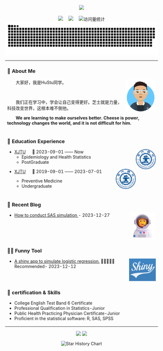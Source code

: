 <div align="center">
  
  <!-- dynamic typing effect 动态打字效果 -->
  <div>
    <a href="https://blog.sunguoqi.com/">
      <img src="https://readme-typing-svg.demolab.com?font=Fira+Code&pause=1000&width=435&lines=console.log(%22Hello%2C%20World%22);欢迎查看Hu Stu的Github首页!&center=true&size=27" />
    </a>
  </div>

  <!-- knock code pictures 敲代码的图片  -->
  <!--   
  <picture>
    <source media="(prefers-color-scheme: dark)" srcset="https://cdn.jsdelivr.net/gh/sun0225SUN/sun0225SUN/assets/images/coding.gif" />
    <source media="(prefers-color-scheme: light)" srcset="https://cdn.jsdelivr.net/gh/sun0225SUN/sun0225SUN/assets/images/developer.svg" height="225px" />
    <img src="https://cdn.jsdelivr.net/gh/sun0225SUN/sun0225SUN/assets/images/coding.gif" />
  </picture>
  -->

  <!-- for beauty 留个空行好看点 -->
  <div>&nbsp;</div>
 
  <!-- profile logo 个人资料徽标 -->
  <div>
    <a href="https://huww1998.github.io/biostat/"><img src="https://img.shields.io/badge/Website-博客-brightgreen" /></a>&emsp;
    <a href="https://space.bilibili.com/48210948/"><img src="https://img.shields.io/badge/Bilibili-B站-ff69b4" /></a>&emsp;
    <!-- visitor statistics logo 访问量统计徽标 -->
    <img src="https://komarev.com/ghpvc/?username=huww1998&label=Views&color=blueviolet&style=flat" alt="访问量统计" />
  </div>
 
  <!-- Snake Code Contribution Map 贪吃蛇代码贡献图 -->
  <picture>
    <source media="(prefers-color-scheme: dark)" srcset="https://github.com/huww1998/huww1998/blob/output/github-contribution-grid-snake-dark.svg" />
    <source media="(prefers-color-scheme: light)" srcset="https://github.com/huww1998/huww1998/blob/output/github-contribution-grid-snake.svg" />
    <img alt="github-snake" src="https://github.com/huww1998/huww1998/blob/output/github-contribution-grid-snake-dark.svg" />
  </picture>
</div>


<!-- #  🙋 Hello -->
<div  align="center">
  <table style="width:100%">
  <tr><td>
  
  ### 🤺 About Me
  
  <img align="right" width="100" src="https://github.com/huww1998/huww1998/blob/main/figures/avatar.png" />
  
  <p>&emsp;&emsp;大家好，我是HuStu同学。</p>
  <p>&emsp;&emsp;</p>
  <p>&emsp;&emsp;我们正在学习中，学会让自己变得更好。芝士就是力量，科技改变世界，这根本难不倒他。</p>
  <p><strong>&emsp;&emsp;We are learning to make ourselves better. Cheese is power, technology changes the world, and it is not difficult for him.</strong></p>
  
  </td></tr>
  
  <tr><td>
    
  ### 🏢 Education Experience
  
  <img align="right" width="66" src="https://github.com/huww1998/huww1998/blob/main/figures/xjtu-logo.png" />
  
  - [XJTU](https://www.xjtu.edu.cn/) &emsp; 📌 2023-09-01 —— Now
    - Epidemiology and Health Statistics
    - PostGraduate
  
  <img align="right" width="66" src="https://github.com/huww1998/huww1998/blob/main/figures/xjtu-logo.png" />
  
  - [XJTU](https://www.xjtu.edu.cn/) &emsp; 📌 2019-09-01 —— 2023-07-01
  
    - Preventive Medicine
    - Undergraduate
  
  </td></tr>
  
  <tr><td>
  
  ### 📃 Recent Blog
  
  <img align="right" width="88" src="figures/astronaut.png" />
  
  <!-- START_SECTION:blog -->
  * <a href='https://huww1998.github.io/sas/linear%20regression%20simulation.html' target='_blank'> How to conduct SAS simulation </a> - 2023-12-27
  <!-- END_SECTION:blog -->
  
  </td></tr>
  
  <tr><td>
  
  ### 🤾‍♂️ Funny Tool
  
  <img align="right" width="88" src="https://github.com/huww1998/huww1998/blob/main/figures/shiny-logo.jpg" />
  
  <!-- START_SECTION:douban -->
  * <a href='https://hustu.shinyapps.io/logisticsim/' target='_blank'>A shiny app to simulate logistic regression.</a> 🌟🌟🌟🌟🌟 Recommended- 2023-12-12
  <!-- END_SECTION:douban -->
  
  </td></tr>
  <tr><td>

  ### 🔧 certification & Skills
    
  - College English Test Band 6 Certificate
  - Professional Qualification in Statistics-Junior
  - Public Health Practicing Physician Certificate-Junior
  - Proficient in the statistical software: R, SAS, SPSS
  </td></tr>
  </table>
</div>

<div align="center">
  <!-- Github stats pictures 统计图 -->
  <p>
    <img src = "https://github-readme-stats.vercel.app/api?username=huww1998&show_icons=true&theme=swift&line_height=27" width="46%">
    <img src = "https://github-readme-stats.vercel.app/api/top-langs/?username=huww1998&theme=swift&hide_progress=true" width="46%">
  </p>
  
  <picture>
    <source media="(prefers-color-scheme: dark)" srcset="https://api.star-history.com/svg?repos=huww1998/star-history&type=Date&theme=dark"/>
    <source media="(prefers-color-scheme: light)" srcset="https://api.star-history.com/svg?repos=huww1998/star-history&type=Date"/>
    <img alt="Star History Chart" src="https://api.star-history.com/svg?repos=huww1998/star-history&type=Date"/>
  </picture>
</div>


